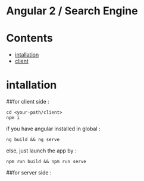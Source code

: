 # Angular 2 / Search Engine

# Contents
* [intallation](#intallation)
* [client](#client)

# intallation
##for client side :
```
cd <your-path/client> 
npm i
```
if you have angular installed in global :
```
ng build && ng serve

```
else, just launch the app by :
```
npm run build && npm run serve
```
##for server side :




